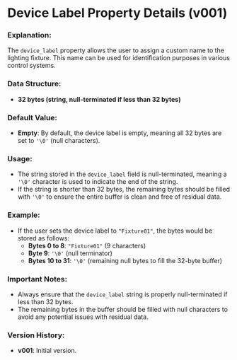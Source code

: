 # Device Label Property Details (v001)

### **Explanation:**
The `device_label` property allows the user to assign a custom name to the lighting fixture. This name can be used for identification purposes in various control systems.

### **Data Structure:**
- **32 bytes (string, null-terminated if less than 32 bytes)**

### **Default Value:**
- **Empty**: By default, the device label is empty, meaning all 32 bytes are set to `'\0'` (null characters).

### **Usage:**
- The string stored in the `device_label` field is null-terminated, meaning a `'\0'` character is used to indicate the end of the string.
- If the string is shorter than 32 bytes, the remaining bytes should be filled with `'\0'` to ensure the entire buffer is clean and free of residual data.

### **Example:**
- If the user sets the device label to `"Fixture01"`, the bytes would be stored as follows:
    - **Bytes 0 to 8**: `"Fixture01"` (9 characters)
    - **Byte 9**: `'\0'` (null terminator)
    - **Bytes 10 to 31**: `'\0'` (remaining null bytes to fill the 32-byte buffer)

### **Important Notes:**
- Always ensure that the `device_label` string is properly null-terminated if less than 32 bytes.
- The remaining bytes in the buffer should be filled with null characters to avoid any potential issues with residual data. 


### **Version History:**
- **v001**: Initial version.
